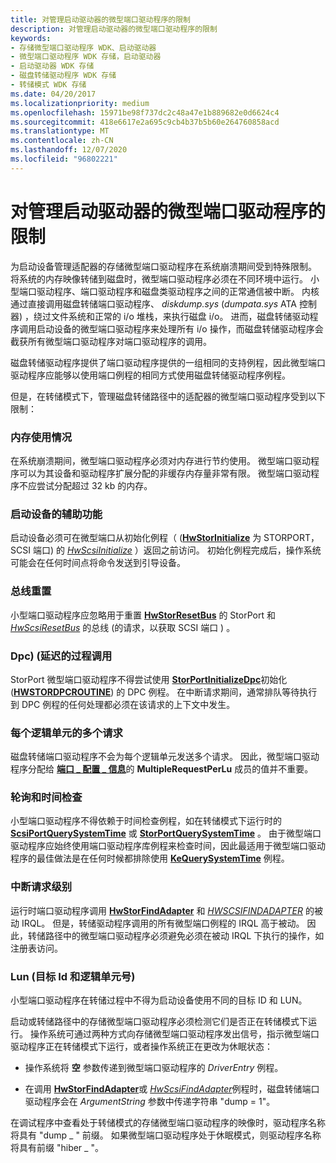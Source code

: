 ```yaml
---
title: 对管理启动驱动器的微型端口驱动程序的限制
description: 对管理启动驱动器的微型端口驱动程序的限制
keywords:
- 存储微型端口驱动程序 WDK、启动驱动器
- 微型端口驱动程序 WDK 存储，启动驱动器
- 启动驱动器 WDK 存储
- 磁盘转储驱动程序 WDK 存储
- 转储模式 WDK 存储
ms.date: 04/20/2017
ms.localizationpriority: medium
ms.openlocfilehash: 15971be98f737dc2c48a47e1b889682e0d6624c4
ms.sourcegitcommit: 418e6617e2a695c9cb4b37b5b60e264760858acd
ms.translationtype: MT
ms.contentlocale: zh-CN
ms.lasthandoff: 12/07/2020
ms.locfileid: "96802221"
---
```

# <a name="restrictions-on-miniport-drivers-that-manage-the-boot-drive"></a>对管理启动驱动器的微型端口驱动程序的限制


为启动设备管理适配器的存储微型端口驱动程序在系统崩溃期间受到特殊限制。 将系统的内存映像转储到磁盘时，微型端口驱动程序必须在不同环境中运行。 小型端口驱动程序、端口驱动程序和磁盘类驱动程序之间的正常通信被中断。 内核通过直接调用磁盘转储端口驱动程序、 *diskdump.sys* (*dumpata.sys* ATA 控制器) ，绕过文件系统和正常的 i/o 堆栈，来执行磁盘 i/o。 进而，磁盘转储驱动程序调用启动设备的微型端口驱动程序来处理所有 i/o 操作，而磁盘转储驱动程序会截获所有微型端口驱动程序对端口驱动程序的调用。

磁盘转储驱动程序提供了端口驱动程序提供的一组相同的支持例程，因此微型端口驱动程序应能够以使用端口例程的相同方式使用磁盘转储驱动程序例程。

但是，在转储模式下，管理磁盘转储路径中的适配器的微型端口驱动程序受到以下限制：

### <a name="span-idmem_usagespanspan-idmem_usagespanmemory-usage"></a><span id="mem_usage"></span><span id="MEM_USAGE"></span>内存使用情况

在系统崩溃期间，微型端口驱动程序必须对内存进行节约使用。 微型端口驱动程序可以为其设备和驱动程序扩展分配的非缓存内存量非常有限。 微型端口驱动程序不应尝试分配超过 32 kb 的内存。

### <a name="span-idaccessibilityspanspan-idaccessibilityspanaccessibility-of-the-boot-device"></a><span id="accessibility"></span><span id="ACCESSIBILITY"></span>启动设备的辅助功能

启动设备必须可在微型端口从初始化例程（ ([**HwStorInitialize**](/windows-hardware/drivers/ddi/storport/nc-storport-hw_initialize) 为 STORPORT，SCSI 端口) 的 [*HwScsiInitialize*](/previous-versions/windows/hardware/drivers/ff557302(v=vs.85)) ）返回之前访问。 初始化例程完成后，操作系统可能会在任何时间点将命令发送到引导设备。

### <a name="span-idbus_resetsspanspan-idbus_resetsspanbus-resets"></a><span id="bus_resets"></span><span id="BUS_RESETS"></span>总线重置

小型端口驱动程序应忽略用于重置 [**HwStorResetBus**](/windows-hardware/drivers/ddi/storport/nc-storport-hw_reset_bus) 的 StorPort 和 [*HwScsiResetBus*](/previous-versions/windows/hardware/drivers/ff557318(v=vs.85)) 的总线 (的请求，以获取 SCSI 端口 ) 。

### <a name="span-iddpcsspanspan-iddpcsspandeferred-procedure-calls-dpcs"></a><span id="dpcs"></span><span id="DPCS"></span>Dpc)  (延迟的过程调用

StorPort 微型端口驱动程序不得尝试使用 [**StorPortInitializeDpc**](/windows-hardware/drivers/ddi/storport/nf-storport-storportinitializedpc)初始化 ([**HWSTORDPCROUTINE**](/windows-hardware/drivers/ddi/storport/nc-storport-hw_dpc_routine)) 的 DPC 例程。 在中断请求期间，通常排队等待执行到 DPC 例程的任何处理都必须在该请求的上下文中发生。

### <a name="span-idmultiple_requestsspanspan-idmultiple_requestsspanmultiple-requests-per-logical-unit"></a><span id="multiple_requests"></span><span id="MULTIPLE_REQUESTS"></span>每个逻辑单元的多个请求

磁盘转储端口驱动程序不会为每个逻辑单元发送多个请求。 因此，微型端口驱动程序分配给 [**端口 \_ 配置 \_ 信息**](/previous-versions/windows/hardware/drivers/ff563901(v=vs.85))的 **MultipleRequestPerLu** 成员的值并不重要。

### <a name="span-idpollingspanspan-idpollingspanpolling-and-time-checking"></a><span id="polling"></span><span id="POLLING"></span>轮询和时间检查

小型端口驱动程序不得依赖于时间检查例程，如在转储模式下运行时的 [**ScsiPortQuerySystemTime**](/windows-hardware/drivers/ddi/srb/nf-srb-scsiportquerysystemtime) 或 [**StorPortQuerySystemTime**](/windows-hardware/drivers/ddi/storport/nf-storport-storportquerysystemtime) 。 由于微型端口驱动程序应始终使用端口驱动程序库例程来检查时间，因此最适用于微型端口驱动程序的最佳做法是在任何时候都排除使用 [**KeQuerySystemTime**](/windows-hardware/drivers/ddi/wdm/nf-wdm-kequerysystemtime) 例程。

### <a name="span-idirqlspanspan-idirqlspaninterrupt-request-level"></a><span id="irql"></span><span id="IRQL"></span>中断请求级别

运行时端口驱动程序调用 [**HwStorFindAdapter**](/windows-hardware/drivers/ddi/storport/nc-storport-hw_find_adapter) 和 [*HWSCSIFINDADAPTER*](/previous-versions/windows/hardware/drivers/ff557300(v=vs.85)) 的被动 IRQL。 但是，转储驱动程序调用的所有微型端口例程的 IRQL 高于被动。 因此，转储路径中的微型端口驱动程序必须避免必须在被动 IRQL 下执行的操作，如注册表访问。

### <a name="span-idtarget_and_lunspanspan-idtarget_and_lunspantarget-ids-and-logical-unit-numbers-luns"></a><span id="target_and_lun"></span><span id="TARGET_AND_LUN"></span>Lun (目标 Id 和逻辑单元号) 

小型端口驱动程序在转储过程中不得为启动设备使用不同的目标 ID 和 LUN。

启动或转储路径中的存储微型端口驱动程序必须检测它们是否正在转储模式下运行。 操作系统可通过两种方式向存储微型端口驱动程序发出信号，指示微型端口驱动程序正在转储模式下运行，或者操作系统正在更改为休眠状态：

-   操作系统将 **空** 参数传递到微型端口驱动程序的 *DriverEntry* 例程。

-   在调用 [**HwStorFindAdapter**](/windows-hardware/drivers/ddi/storport/nc-storport-hw_find_adapter)或 [*HwScsiFindAdapter*](/previous-versions/windows/hardware/drivers/ff557300(v=vs.85))例程时，磁盘转储端口驱动程序会在 *ArgumentString* 参数中传递字符串 "dump = 1"。

在调试程序中查看处于转储模式的存储微型端口驱动程序的映像时，驱动程序名称将具有 "dump \_ " 前缀。 如果微型端口驱动程序处于休眠模式，则驱动程序名称将具有前缀 "hiber \_ "。


